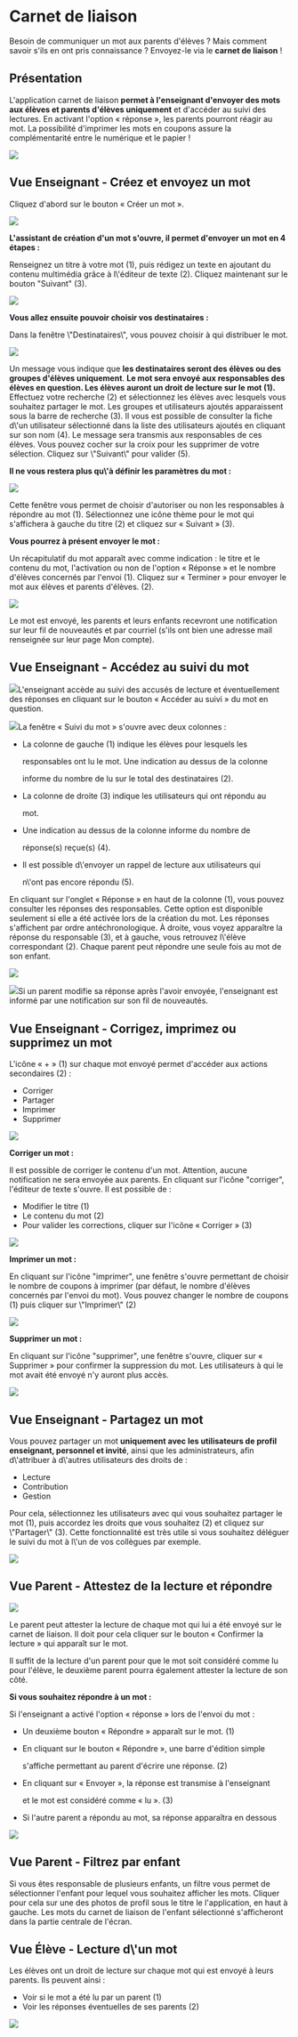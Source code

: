 # Carnet de liaison

Besoin de communiquer un mot aux parents d'élèves ? Mais comment savoir s'ils en ont pris connaissance ? Envoyez-le via le **carnet de liaison** !

## Présentation

L'application carnet de liaison **permet à l'enseignant d'envoyer des mots aux élèves et parents d'élèves uniquement** et d'accéder au suivi des lectures. En activant l'option « réponse », les parents pourront réagir au mot. La possibilité d'imprimer les mots en coupons assure la complémentarité entre le numérique et le papier !

![](.gitbook/assets/schoolbook-image1.png)

## Vue Enseignant - Créez et envoyez un mot

Cliquez d'abord sur le bouton « Créer un mot ».

![](.gitbook/assets/schoolbook-image2.jpeg)

**L'assistant de création d'un mot s'ouvre, il permet d'envoyer un mot en 4 étapes :**

Renseignez un titre à votre mot (1), puis rédigez un texte en ajoutant du contenu multimédia grâce à l\\'éditeur de texte (2). Cliquez maintenant sur le bouton "Suivant" (3).

![](.gitbook/assets/schoolbook-image3.jpeg)

**Vous allez ensuite pouvoir choisir vos destinataires :**

Dans la fenêtre \\"Destinataires\\", vous pouvez choisir à qui distribuer le mot.

![](.gitbook/assets/schoolbook-image4.png)

Un message vous indique que **les destinataires seront des élèves ou des groupes d'élèves uniquement**. **Le mot sera envoyé aux responsables des élèves en question. Les élèves auront un droit de lecture sur le mot (1).** Effectuez votre recherche (2) et sélectionnez les élèves avec lesquels vous souhaitez partager le mot. Les groupes et utilisateurs ajoutés apparaissent sous la barre de recherche (3). Il vous est possible de consulter la fiche d\\'un utilisateur sélectionné dans la liste des utilisateurs ajoutés en cliquant sur son nom (4). Le message sera transmis aux responsables de ces élèves. Vous pouvez cocher sur la croix pour les supprimer de votre sélection. Cliquez sur \\"Suivant\\" pour valider (5).

**Il ne vous restera plus qu\\'à définir les paramètres du mot :**

![](.gitbook/assets/schoolbook-image5.png)

Cette fenêtre vous permet de choisir d'autoriser ou non les responsables à répondre au mot (1). Sélectionnez une icône thème pour le mot qui s'affichera à gauche du titre (2) et cliquez sur « Suivant » (3).

**Vous pourrez à présent envoyer le mot :**

Un récapitulatif du mot apparaît avec comme indication : le titre et le contenu du mot, l'activation ou non de l'option « Réponse » et le nombre d'élèves concernés par l'envoi (1). Cliquez sur « Terminer » pour envoyer le mot aux élèves et parents d'élèves. (2).

![](.gitbook/assets/schoolbook-image6.png)

Le mot est envoyé, les parents et leurs enfants recevront une notification sur leur fil de nouveautés et par courriel (s'ils ont bien une adresse mail renseignée sur leur page Mon compte).

## Vue Enseignant - Accédez au suivi du mot

![](.gitbook/assets/schoolbook-image7.png)L'enseignant accède au suivi des accusés de lecture et éventuellement des réponses en cliquant sur le bouton « Accéder au suivi » du mot en question.

![](.gitbook/assets/schoolbook-image8.png)La fenêtre « Suivi du mot » s'ouvre avec deux colonnes :

*   La colonne de gauche (1) indique les élèves pour lesquels les

    responsables ont lu le mot. Une indication au dessus de la colonne

    informe du nombre de lu sur le total des destinataires (2).
*   La colonne de droite (3) indique les utilisateurs qui ont répondu au

    mot.
*   Une indication au dessus de la colonne informe du nombre de

    réponse(s) reçue(s) (4).
*   Il est possible d\\'envoyer un rappel de lecture aux utilisateurs qui

    n\\'ont pas encore répondu (5).

En cliquant sur l'onglet « Réponse » en haut de la colonne (1), vous pouvez consulter les réponses des responsables. Cette option est disponible seulement si elle a été activée lors de la création du mot. Les réponses s'affichent par ordre antéchronologique. À droite, vous voyez apparaître la réponse du responsable (3), et à gauche, vous retrouvez l\\'élève correspondant (2). Chaque parent peut répondre une seule fois au mot de son enfant.

![](.gitbook/assets/schoolbook-image9.png)

![](.gitbook/assets/schoolbook-image10.png)Si un parent modifie sa réponse après l'avoir envoyée, l'enseignant est informé par une notification sur son fil de nouveautés.

## Vue Enseignant - Corrigez, imprimez ou supprimez un mot

L'icône « + » (1) sur chaque mot envoyé permet d'accéder aux actions secondaires (2) :

* Corriger
* Partager
* Imprimer
* Supprimer

![](.gitbook/assets/schoolbook-image11.png)

**Corriger un mot :**

Il est possible de corriger le contenu d'un mot. Attention, aucune notification ne sera envoyée aux parents. En cliquant sur l'icône "corriger", l'éditeur de texte s'ouvre. Il est possible de :

* Modifier le titre (1)
* Le contenu du mot (2)
* Pour valider les corrections, cliquer sur l'icône « Corriger » (3)

![](.gitbook/assets/schoolbook-image12.png)

**Imprimer un mot :**

En cliquant sur l'icône "imprimer", une fenêtre s'ouvre permettant de choisir le nombre de coupons à imprimer (par défaut, le nombre d'élèves concernés par l'envoi du mot). Vous pouvez changer le nombre de coupons (1) puis cliquer sur \\"Imprimer\\" (2)

![](.gitbook/assets/schoolbook-image13.png)

**Supprimer un mot :**

En cliquant sur l'icône "supprimer", une fenêtre s'ouvre, cliquer sur « Supprimer » pour confirmer la suppression du mot. Les utilisateurs à qui le mot avait été envoyé n'y auront plus accès.

![](.gitbook/assets/schoolbook-image14.png)

## Vue Enseignant - Partagez un mot

Vous pouvez partager un mot **uniquement avec les utilisateurs de profil enseignant, personnel et invité**, ainsi que les administrateurs, afin d\\'attribuer à d\\'autres utilisateurs des droits de :

* Lecture
* Contribution
* Gestion

Pour cela, sélectionnez les utilisateurs avec qui vous souhaitez partager le mot (1), puis accordez les droits que vous souhaitez (2) et cliquez sur \\"Partager\\" (3). Cette fonctionnalité est très utile si vous souhaitez déléguer le suivi du mot à l\\'un de vos collègues par exemple.

![](.gitbook/assets/schoolbook-image15.png)

## Vue Parent - Attestez de la lecture et répondre

![](.gitbook/assets/schoolbook-image16.png)

Le parent peut attester la lecture de chaque mot qui lui a été envoyé sur le carnet de liaison. Il doit pour cela cliquer sur le bouton « Confirmer la lecture » qui apparaît sur le mot.

Il suffit de la lecture d'un parent pour que le mot soit considéré comme lu pour l'élève, le deuxième parent pourra également attester la lecture de son côté.

**Si vous souhaitez répondre à un mot :**

Si l'enseignant a activé l'option « réponse » lors de l'envoi du mot :

* Un deuxième bouton « Répondre » apparaît sur le mot. (1)
*   En cliquant sur le bouton « Répondre », une barre d'édition simple

    s'affiche permettant au parent d'écrire une réponse. (2)
*   En cliquant sur « Envoyer », la réponse est transmise à l'enseignant

    et le mot est considéré comme « lu ». (3)
* Si l'autre parent a répondu au mot, sa réponse apparaîtra en dessous

![](.gitbook/assets/schoolbook-image17.png)

## Vue Parent - Filtrez par enfant

Si vous êtes responsable de plusieurs enfants, un filtre vous permet de sélectionner l'enfant pour lequel vous souhaitez afficher les mots. Cliquer pour cela sur une des photos de profil sous le titre le l'application, en haut à gauche. Les mots du carnet de liaison de l'enfant sélectionné s'afficheront dans la partie centrale de l'écran.

## Vue Élève - Lecture d\\'un mot

Les élèves ont un droit de lecture sur chaque mot qui est envoyé à leurs parents. Ils peuvent ainsi :

* Voir si le mot a été lu par un parent (1)
* Voir les réponses éventuelles de ses parents (2)

![](.gitbook/assets/schoolbook-image18.png)
